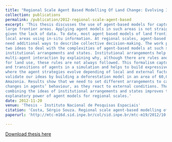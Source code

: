 ```yaml
---
title: "Regional Scale Agent Based Modelling Of Land Change: Evolving Institutional Arrangements In Frontier Areas"
collection: publications
permalink: /publication/2012-regional-scale-agent-based
excerpt: 'This thesis discusses the use of agent-based models for capturing land change in
large frontier areas. Applying agent models in such areas is not straightforward,
given the lack of data. To date, most agent based models of land frontiers study
local areas using in-situ information. At regional scales, agent-based modellers
need additional ways to describe collective decision-making. The work presents
two ideas to deal with the complexities of agent-based models at such scales:
institutional arrangements and states. Institutional arrangements help to model
multi-agent interaction by explaining why, although there are rules and norms
for land use, these rules are not always followed. This formalism captures states
and transitions of agents in a simulation and helps to build expressive models,
where the agent strategies evolve depending of local and external factors. We
validate our ideas by building a deforestation model in an area of 60,000 km2 in
Amazonia. Results show that we need to set different arrangements to capture
changes in agents’ behaviour, as they react to external conditions. Thus,
combining the ideas of institutional arrangements and states improves the
explanatory power of agent models for regional scales.'
date: 2012-11-20
venue: 'Thesis - Instituto Nacional de Pesquisas Espaciais'
citation: 'Costa, Sérgio Souza. Regional scale agent-based modelling of land change: evolving institutional arrangements in frontier areas – São José dos Campos : INPE, 2012.'
paperurl: 'http://mtc-m16d.sid.inpe.br/col/sid.inpe.br/mtc-m19/2012/10.30.12.50/doc/publicacao.pdf'

---
```


[Download thesis here](http://mtc-m16d.sid.inpe.br/col/sid.inpe.br/mtc-m19/2012/10.30.12.50/doc/publicacao.pdf)


